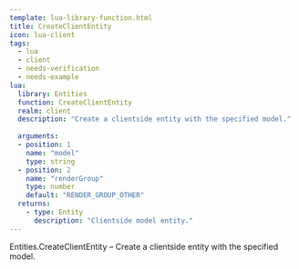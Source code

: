 ```yaml
---
template: lua-library-function.html
title: CreateClientEntity
icon: lua-client
tags:
  - lua
  - client
  - needs-verification
  - needs-example
lua:
  library: Entities
  function: CreateClientEntity
  realm: client
  description: "Create a clientside entity with the specified model."
  
  arguments:
  - position: 1
    name: "model"
    type: string
  - position: 2
    name: "renderGroup"
    type: number
    default: "RENDER_GROUP_OTHER"
  returns:
    - type: Entity
      description: "Clientside model entity."
---
```


<div class="lua__search__keywords">
Entities.CreateClientEntity &#x2013; Create a clientside entity with the specified model.
</div>
